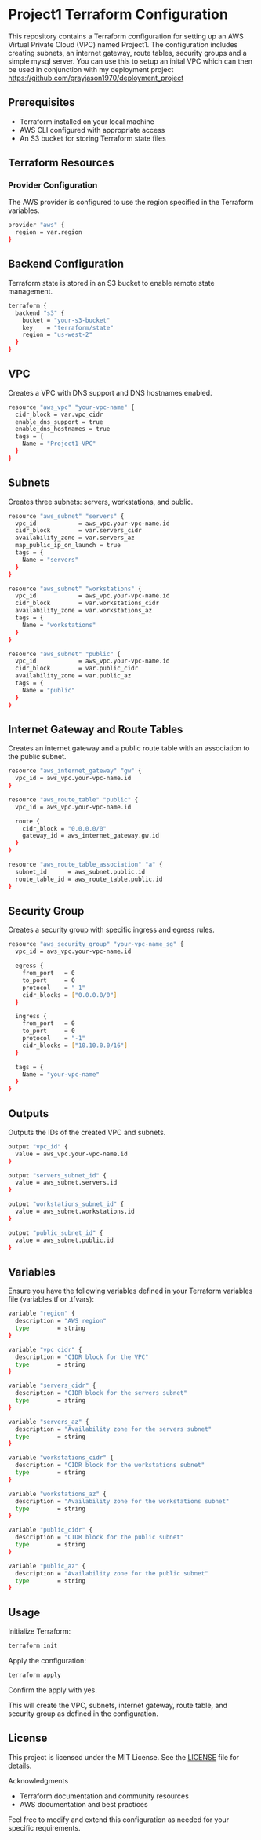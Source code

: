 # Project1 Terraform Configuration
This repository contains a Terraform configuration for setting up an AWS Virtual Private Cloud (VPC) named Project1. The configuration includes creating subnets, an internet gateway, route tables, security groups and a simple mysql server.  You can use this to setup an inital VPC which can then be used in conjunction with my deployment project https://github.com/grayjason1970/deployment_project

## Prerequisites
* Terraform installed on your local machine
* AWS CLI configured with appropriate access
* An S3 bucket for storing Terraform state files

## Terraform Resources
### Provider Configuration

The AWS provider is configured to use the region specified in the Terraform variables.
```bash
provider "aws" {
  region = var.region
}
```

## Backend Configuration

Terraform state is stored in an S3 bucket to enable remote state management.

```bash
terraform {
  backend "s3" {
    bucket = "your-s3-bucket"
    key    = "terraform/state"
    region = "us-west-2"
  }
}
```

## VPC

Creates a VPC with DNS support and DNS hostnames enabled.

```bash
resource "aws_vpc" "your-vpc-name" {
  cidr_block = var.vpc_cidr
  enable_dns_support = true
  enable_dns_hostnames = true
  tags = {
    Name = "Project1-VPC"
  }
}
```

## Subnets

Creates three subnets: servers, workstations, and public.

```bash
resource "aws_subnet" "servers" {
  vpc_id            = aws_vpc.your-vpc-name.id
  cidr_block        = var.servers_cidr
  availability_zone = var.servers_az
  map_public_ip_on_launch = true
  tags = {
    Name = "servers"
  }
}

resource "aws_subnet" "workstations" {
  vpc_id            = aws_vpc.your-vpc-name.id
  cidr_block        = var.workstations_cidr
  availability_zone = var.workstations_az
  tags = {
    Name = "workstations"
  }
}

resource "aws_subnet" "public" {
  vpc_id            = aws_vpc.your-vpc-name.id
  cidr_block        = var.public_cidr
  availability_zone = var.public_az
  tags = {
    Name = "public"
  }
}
```

## Internet Gateway and Route Tables

Creates an internet gateway and a public route table with an association to the public subnet.

```bash
resource "aws_internet_gateway" "gw" {
  vpc_id = aws_vpc.your-vpc-name.id
}

resource "aws_route_table" "public" {
  vpc_id = aws_vpc.your-vpc-name.id

  route {
    cidr_block = "0.0.0.0/0"
    gateway_id = aws_internet_gateway.gw.id
  }
}

resource "aws_route_table_association" "a" {
  subnet_id      = aws_subnet.public.id
  route_table_id = aws_route_table.public.id
}
```

## Security Group

Creates a security group with specific ingress and egress rules.

```bash
resource "aws_security_group" "your-vpc-name_sg" {
  vpc_id = aws_vpc.your-vpc-name.id

  egress {
    from_port   = 0
    to_port     = 0
    protocol    = "-1"
    cidr_blocks = ["0.0.0.0/0"]
  }

  ingress {
    from_port   = 0
    to_port     = 0
    protocol    = "-1"
    cidr_blocks = ["10.10.0.0/16"]
  }

  tags = {
    Name = "your-vpc-name"
  }
}
```

## Outputs

Outputs the IDs of the created VPC and subnets.

```bash
output "vpc_id" {
  value = aws_vpc.your-vpc-name.id
}

output "servers_subnet_id" {
  value = aws_subnet.servers.id
}

output "workstations_subnet_id" {
  value = aws_subnet.workstations.id
}

output "public_subnet_id" {
  value = aws_subnet.public.id
}
```

## Variables

Ensure you have the following variables defined in your Terraform variables file (variables.tf or .tfvars):

```bash
variable "region" {
  description = "AWS region"
  type        = string
}

variable "vpc_cidr" {
  description = "CIDR block for the VPC"
  type        = string
}

variable "servers_cidr" {
  description = "CIDR block for the servers subnet"
  type        = string
}

variable "servers_az" {
  description = "Availability zone for the servers subnet"
  type        = string
}

variable "workstations_cidr" {
  description = "CIDR block for the workstations subnet"
  type        = string
}

variable "workstations_az" {
  description = "Availability zone for the workstations subnet"
  type        = string
}

variable "public_cidr" {
  description = "CIDR block for the public subnet"
  type        = string
}

variable "public_az" {
  description = "Availability zone for the public subnet"
  type        = string
}
```

## Usage

Initialize Terraform:

```bash
terraform init
```

Apply the configuration:

```bash
terraform apply
```
Confirm the apply with yes.

This will create the VPC, subnets, internet gateway, route table, and security group as defined in the configuration.

## License

This project is licensed under the MIT License. See the [LICENSE](LICENSE) file for details.

Acknowledgments
* Terraform documentation and community resources
* AWS documentation and best practices

Feel free to modify and extend this configuration as needed for your specific requirements.
